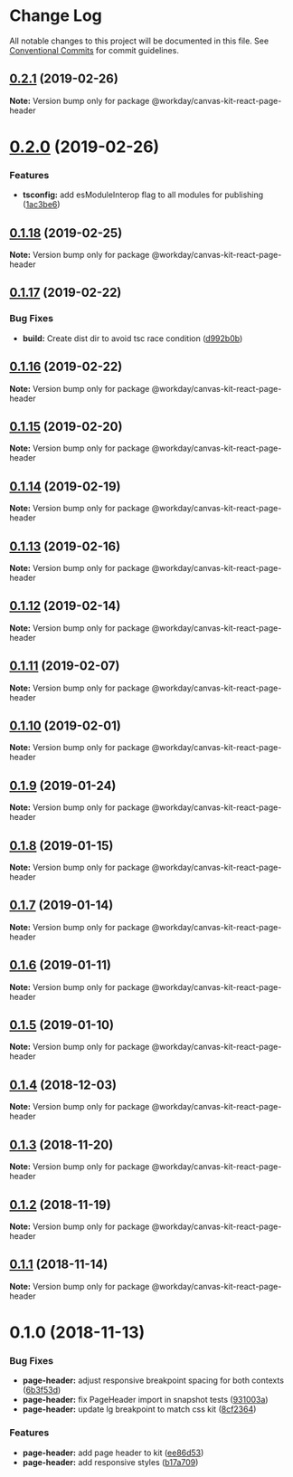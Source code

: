# Change Log

All notable changes to this project will be documented in this file.
See [Conventional Commits](https://conventionalcommits.org) for commit guidelines.

<a name="0.2.1"></a>
## [0.2.1](https://ghe.megaleo.com/design/canvas-kit-react/tree/master/modules/canvas-kit-react-page-header/compare/@workday/canvas-kit-react-page-header@0.2.0...@workday/canvas-kit-react-page-header@0.2.1) (2019-02-26)




**Note:** Version bump only for package @workday/canvas-kit-react-page-header

<a name="0.2.0"></a>
# [0.2.0](https://ghe.megaleo.com/design/canvas-kit-react/tree/master/modules/canvas-kit-react-page-header/compare/@workday/canvas-kit-react-page-header@0.1.18...@workday/canvas-kit-react-page-header@0.2.0) (2019-02-26)


### Features

* **tsconfig:** add esModuleInterop flag to all modules for publishing ([1ac3be6](https://ghe.megaleo.com/design/canvas-kit-react/tree/master/modules/canvas-kit-react-page-header/commits/1ac3be6))




<a name="0.1.18"></a>
## [0.1.18](https://ghe.megaleo.com/design/canvas-kit-react/tree/master/modules/canvas-kit-react-page-header/compare/@workday/canvas-kit-react-page-header@0.1.17...@workday/canvas-kit-react-page-header@0.1.18) (2019-02-25)




**Note:** Version bump only for package @workday/canvas-kit-react-page-header

<a name="0.1.17"></a>
## [0.1.17](https://ghe.megaleo.com/design/canvas-kit-react/tree/master/modules/canvas-kit-react-page-header/compare/@workday/canvas-kit-react-page-header@0.1.16...@workday/canvas-kit-react-page-header@0.1.17) (2019-02-22)


### Bug Fixes

* **build:** Create dist dir to avoid tsc race condition ([d992b0b](https://ghe.megaleo.com/design/canvas-kit-react/tree/master/modules/canvas-kit-react-page-header/commits/d992b0b))




<a name="0.1.16"></a>
## [0.1.16](https://ghe.megaleo.com/design/canvas-kit-react/tree/master/modules/canvas-kit-react-page-header/compare/@workday/canvas-kit-react-page-header@0.1.15...@workday/canvas-kit-react-page-header@0.1.16) (2019-02-22)




**Note:** Version bump only for package @workday/canvas-kit-react-page-header

<a name="0.1.15"></a>
## [0.1.15](https://ghe.megaleo.com/design/canvas-kit-react/tree/master/modules/canvas-kit-react-page-header/compare/@workday/canvas-kit-react-page-header@0.1.14...@workday/canvas-kit-react-page-header@0.1.15) (2019-02-20)




**Note:** Version bump only for package @workday/canvas-kit-react-page-header

<a name="0.1.14"></a>
## [0.1.14](https://ghe.megaleo.com/design/canvas-kit-react/tree/master/modules/canvas-kit-react-page-header/compare/@workday/canvas-kit-react-page-header@0.1.13...@workday/canvas-kit-react-page-header@0.1.14) (2019-02-19)




**Note:** Version bump only for package @workday/canvas-kit-react-page-header

<a name="0.1.13"></a>
## [0.1.13](https://ghe.megaleo.com/design/canvas-kit-react/tree/master/modules/canvas-kit-react-page-header/compare/@workday/canvas-kit-react-page-header@0.1.12...@workday/canvas-kit-react-page-header@0.1.13) (2019-02-16)




**Note:** Version bump only for package @workday/canvas-kit-react-page-header

<a name="0.1.12"></a>
## [0.1.12](https://ghe.megaleo.com/design/canvas-kit-react/tree/master/modules/canvas-kit-react-page-header/compare/@workday/canvas-kit-react-page-header@0.1.11...@workday/canvas-kit-react-page-header@0.1.12) (2019-02-14)




**Note:** Version bump only for package @workday/canvas-kit-react-page-header

<a name="0.1.11"></a>
## [0.1.11](https://ghe.megaleo.com/design/canvas-kit-react/tree/master/modules/canvas-kit-react-page-header/compare/@workday/canvas-kit-react-page-header@0.1.10...@workday/canvas-kit-react-page-header@0.1.11) (2019-02-07)




**Note:** Version bump only for package @workday/canvas-kit-react-page-header

<a name="0.1.10"></a>
## [0.1.10](https://ghe.megaleo.com/design/canvas-kit-react/tree/master/modules/canvas-kit-react-page-header/compare/@workday/canvas-kit-react-page-header@0.1.9...@workday/canvas-kit-react-page-header@0.1.10) (2019-02-01)




**Note:** Version bump only for package @workday/canvas-kit-react-page-header

<a name="0.1.9"></a>
## [0.1.9](https://ghe.megaleo.com/design/canvas-kit-react/tree/master/modules/canvas-kit-react-page-header/compare/@workday/canvas-kit-react-page-header@0.1.8...@workday/canvas-kit-react-page-header@0.1.9) (2019-01-24)




**Note:** Version bump only for package @workday/canvas-kit-react-page-header

<a name="0.1.8"></a>
## [0.1.8](https://ghe.megaleo.com/design/canvas-kit-react/tree/master/modules/canvas-kit-react-page-header/compare/@workday/canvas-kit-react-page-header@0.1.7...@workday/canvas-kit-react-page-header@0.1.8) (2019-01-15)




**Note:** Version bump only for package @workday/canvas-kit-react-page-header

<a name="0.1.7"></a>
## [0.1.7](https://ghe.megaleo.com/design/canvas-kit-react/tree/master/modules/canvas-kit-react-page-header/compare/@workday/canvas-kit-react-page-header@0.1.6...@workday/canvas-kit-react-page-header@0.1.7) (2019-01-14)




**Note:** Version bump only for package @workday/canvas-kit-react-page-header

<a name="0.1.6"></a>
## [0.1.6](https://ghe.megaleo.com/design/canvas-kit-react/tree/master/modules/canvas-kit-react-page-header/compare/@workday/canvas-kit-react-page-header@0.1.5...@workday/canvas-kit-react-page-header@0.1.6) (2019-01-11)




**Note:** Version bump only for package @workday/canvas-kit-react-page-header

<a name="0.1.5"></a>
## [0.1.5](https://ghe.megaleo.com/design/canvas-kit-react/tree/master/modules/canvas-kit-react-page-header/compare/@workday/canvas-kit-react-page-header@0.1.4...@workday/canvas-kit-react-page-header@0.1.5) (2019-01-10)




**Note:** Version bump only for package @workday/canvas-kit-react-page-header

<a name="0.1.4"></a>
## [0.1.4](https://ghe.megaleo.com/design/canvas-kit-react/tree/master/modules/canvas-kit-react-page-header/compare/@workday/canvas-kit-react-page-header@0.1.3...@workday/canvas-kit-react-page-header@0.1.4) (2018-12-03)




**Note:** Version bump only for package @workday/canvas-kit-react-page-header

<a name="0.1.3"></a>
## [0.1.3](https://ghe.megaleo.com/design/canvas-kit-react/tree/master/modules/canvas-kit-react-page-header/compare/@workday/canvas-kit-react-page-header@0.1.2...@workday/canvas-kit-react-page-header@0.1.3) (2018-11-20)




**Note:** Version bump only for package @workday/canvas-kit-react-page-header

<a name="0.1.2"></a>
## [0.1.2](https://ghe.megaleo.com/design/canvas-kit-react/tree/master/modules/canvas-kit-react-page-header/compare/@workday/canvas-kit-react-page-header@0.1.1...@workday/canvas-kit-react-page-header@0.1.2) (2018-11-19)




**Note:** Version bump only for package @workday/canvas-kit-react-page-header

<a name="0.1.1"></a>
## [0.1.1](https://ghe.megaleo.com/design/canvas-kit-react/tree/master/modules/canvas-kit-react-page-header/compare/@workday/canvas-kit-react-page-header@0.1.0...@workday/canvas-kit-react-page-header@0.1.1) (2018-11-14)




**Note:** Version bump only for package @workday/canvas-kit-react-page-header

<a name="0.1.0"></a>
# 0.1.0 (2018-11-13)


### Bug Fixes

* **page-header:** adjust responsive breakpoint spacing for both contexts ([6b3f53d](https://ghe.megaleo.com/design/canvas-kit-react/tree/master/modules/canvas-kit-react-page-header/commits/6b3f53d))
* **page-header:** fix PageHeader import in snapshot tests ([931003a](https://ghe.megaleo.com/design/canvas-kit-react/tree/master/modules/canvas-kit-react-page-header/commits/931003a))
* **page-header:** update lg breakpoint to match css kit ([8cf2364](https://ghe.megaleo.com/design/canvas-kit-react/tree/master/modules/canvas-kit-react-page-header/commits/8cf2364))


### Features

* **page-header:** add page header to kit ([ee86d53](https://ghe.megaleo.com/design/canvas-kit-react/tree/master/modules/canvas-kit-react-page-header/commits/ee86d53))
* **page-header:** add responsive styles ([b17a709](https://ghe.megaleo.com/design/canvas-kit-react/tree/master/modules/canvas-kit-react-page-header/commits/b17a709))
